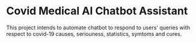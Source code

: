 # Covid Medical AI Chatbot Assistant
 
This project intends to automate chatbot to respond to users' queries with respect to covid-19 causes, seriouness, statistics, symtoms and cures.
